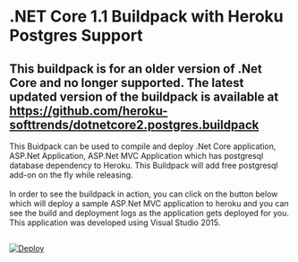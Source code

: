 # .NET Core 1.1 Buildpack with Heroku Postgres Support 

## This buildpack is for an older version of .Net Core and no longer supported. The latest updated version of the buildpack is available at https://github.com/heroku-softtrends/dotnetcore2.postgres.buildpack 

This Buidpack can be used to compile and deploy .Net Core application, ASP.Net Application, ASP.Net MVC Application which has postgresql database dependency to Heroku. This Buildpack will add free postgresql add-on on the fly while releasing.<br><br>
In order to see the buildpack in action, you can click on the button below which will deploy a sample ASP.Net MVC application to heroku and you can see the build and deployment logs as the application gets deployed for you. This application was developed using Visual Studio 2015. 
<br><p>
##
<a href="https://heroku.com/deploy?template=https://github.com/heroku-softtrends/dotnetcore.postgress.sample/tree/master">
  <img src="https://www.herokucdn.com/deploy/button.svg" alt="Deploy">
</a>
